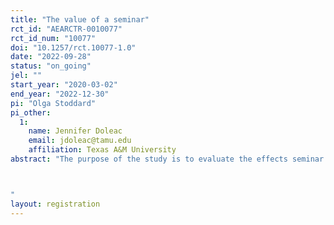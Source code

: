 ```yaml
---
title: "The value of a seminar"
rct_id: "AEARCTR-0010077"
rct_id_num: "10077"
doi: "10.1257/rct.10077-1.0"
date: "2022-09-28"
status: "on_going"
jel: ""
start_year: "2020-03-02"
end_year: "2022-12-30"
pi: "Olga Stoddard"
pi_other:
  1:
    name: Jennifer Doleac
    email: jdoleac@tamu.edu
    affiliation: Texas A&M University
abstract: "The purpose of the study is to evaluate the effects seminar presentations on the paper’s success, including citation count and publication status. We leverage random selection of papers to be presented in a series of online seminars spanning 2020-2022. 

"
layout: registration
---
```


